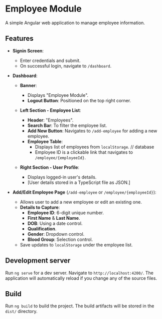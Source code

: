 # Employee Module

A simple Angular web application to manage employee information.

## Features

- **Signin Screen**:
  - Enter credentials and submit.
  - On successful login, navigate to `/dashboard`.

- **Dashboard**:
  - **Banner**: 
    - Displays "Employee Module".
    - **Logout Button**: Positioned on the top right corner.

  - **Left Section - Employee List**:
    - **Header**: "Employees".
    - **Search Bar**: To filter the employee list.
    - **Add New Button**: Navigates to `/add-employee` for adding a new employee.
    - **Employee Table**:
      - Displays list of employees from `localStorage`. // database
      - Employee ID is a clickable link that navigates to `/employee/{employeeId}`.

  - **Right Section - User Profile**:
    - Displays logged-in user's details.
    - [User details stored in a TypeScript file as JSON.]

- **Add/Edit Employee Page** (`/add-employee` or `/employee/{employeeId}`):
  - Allows user to add a new employee or edit an existing one.
  - **Details to Capture**:
    - **Employee ID**: 6-digit unique number.
    - **First Name** & **Last Name**.
    - **DOB**: Using a date control.
    - **Qualification**.
    - **Gender**: Dropdown control.
    - **Blood Group**: Selection control.
  - Save updates to `localStorage` under the employee list.

## Development server

Run `ng serve` for a dev server. Navigate to `http://localhost:4200/`. The application will automatically reload if you change any of the source files.

## Build

Run `ng build` to build the project. The build artifacts will be stored in the `dist/` directory.
